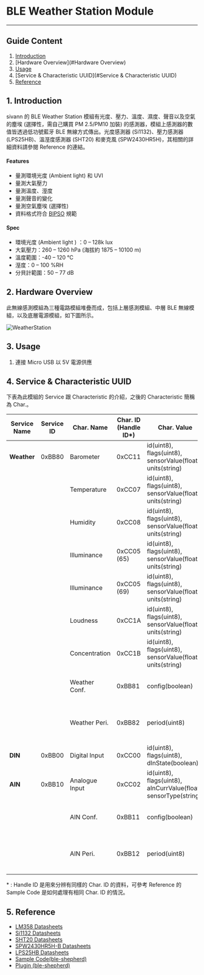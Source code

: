 # BLE Weather Station Module 
---  

## Guide Content  

1. [Introduction](#Introduction)  
2. [Hardware Overview](#Hardware Overview)  
3. [Usage](#Usage)  
4. [Service & Characteristic UUID](#Service & Characteristic UUID)  
5. [Reference](#Reference)  


<a name="Introduction"></a>
## 1. Introduction  

sivann 的 BLE Weather Station 模組有光度、壓力、溫度、濕度、聲音以及空氣的塵埃 (選擇性，需自己購買 PM 2.5/PM10 加裝) 的感測器，模組上感測器的數值皆透過低功號藍牙 BLE 無線方式傳出。光度感測器 (Si1132)、壓力感測器 (LPS25HB)、溫溼度感測器 (SHT20) 和麥克風 (SPW2430HR5H)，其相關的詳細資料請參閱 Reference 的連結。  

#### Features  
 * 量測環境光度 (Ambient light) 和 UVI  
 * 量測大氣壓力  
 * 量測溫度、溼度  
 * 量測聲音的變化  
 * 量測空氣塵埃 (選擇性)  
 * 資料格式符合 [BIPSO](https://github.com/bluetoother/bipso/wiki/BIPSO-Specification "BIPSO") 規範  

#### Spec  
 * 環境光度 (Ambient light ) ：0 – 128k lux  
 * 大氣壓力：260 – 1260 hPa (海拔約 1875 – 10100 m)  
 * 溫度範圍：-40 – 120 °C  
 * 溼度：0 – 100 %RH  
 * 分貝計範圍：50 – 77 dB  


<a name="Hardware Overview"></a>
## 2. Hardware Overview  

此無線感測模組為三種電路模組堆疊而成，包括上層感測模組、中層 BLE 無線模組，以及底層電源模組，如下圖所示。  

![WeatherStation](http://i.imgur.com/YvZv45R.png "WeatherStation")  


<a name="Usage"></a>
## 3. Usage  

1. 連接 Micro USB 以 5V 電源供應  


<a name="Service & Characteristic UUID"></a>
## 4. Service & Characteristic UUID

下表為此模組的 Service 跟 Characteristic 的介紹，之後的 Characteristic 簡稱為 Char.。  

|  Service Name  |  Service ID  |   Char. Name     |  Char. ID (Handle ID\*)  |  Char. Value                                                       |  Access Type  |  Unit        |  Description                                         |  
|----------------|--------------|------------------|--------------------------|--------------------------------------------------------------------|---------------|--------------|------------------------------------------------------|  
|  **Weather**   |   0xBB80     |  Barometer       |  0xCC11                  |  id(uint8), flags(uint8), sensorValue(float), units(string)        |  R            |  hPa         |                                                      |  
|                |              |  Temperature     |  0xCC07                  |  id(uint8), flags(uint8), sensorValue(float), units(string)        |  R            |  °C          |                                                      |  
|                |              |  Humidity        |  0xCC08                  |  id(uint8), flags(uint8), sensorValue(float), units(string)        |  R            |  %RH         |                                                      |  
|                |              |  Illuminance     |  0xCC05 (65)             |  id(uint8), flags(uint8), sensorValue(float), units(string)        |  R            |  UV Index    |  UVI Data.                                           |  
|                |              |  Illuminance     |  0xCC05 (69)             |  id(uint8), flags(uint8), sensorValue(float), units(string)        |  R            |  lux         |  Lux Data.                                           |  
|                |              |  Loudness        |  0xCC1A                  |  id(uint8), flags(uint8), sensorValue(float), units(string)        |  R            |  dB-SBL      |                                                      |  
|                |              |  Concentration   |  0xCC1B                  |  id(uint8), flags(uint8), sensorValue(float), units(string)        |  R            |  pcs/0.01cf  |                                                      |  
|                |              |  Weather Conf.   |  0xBB81                  |  config(boolean)                                                   |  R/W          |              |  Measurment Switch. 0 (OFF), 1 (ON)                  |  
|                |              |  Weather Peri.   |  0xBB82                  |  period(uint8)                                                     |  R/W          |              |  Period = [Data * 10] ms, Data Range : 100~255       |  
|  **DIN**       |   0xBB00     |  Digital Input   |  0xCC00                  |  id(uint8), flags(uint8), dInState(boolean)                        |  R            |              |  0 (Low), 1 (High)                                   |  
|  **AIN**       |   0xBB10     |  Analogue Input  |  0xCC02                  |  id(uint8), flags(uint8), aInCurrValue(float), sensorType(string)  |  R            |  mV          |                                                      |  
|                |              |  AIN Conf.       |  0xBB11                  |  config(boolean)                                                   |  R/W          |              |  Measurment Switch. 0 (OFF), 1 (ON)                  |  
|                |              |  AIN Peri.       |  0xBB12                  |  period(uint8)                                                     |  R/W          |              |  Period = [Data * 10] ms, Data Range : 10~255        |  

\* : Handle ID 是用來分辨有同樣的 Char. ID 的資料，可參考 Reference 的 Sample Code 是如何處理有相同 Char. ID 的情況。  


<a name="Reference"></a>
## 5. Reference   

 * [LM358 Datasheets](http://www.ti.com/lit/ds/symlink/lm358.pdf "LM358")  
 * [Si1132 Datasheets](https://www.silabs.com/Support%20Documents/TechnicalDocs/Si1132.pdf "Si1132")  
 * [SHT20 Datasheets](https://www.sensirion.com/fileadmin/user_upload/customers/sensirion/Dokumente/Humidity_Sensors/Sensirion_Humidity_Sensors_SHT20_Datasheet_V4.pdf "SHT20")  
 * [SPW2430HR5H-B Datasheets](http://www.mouser.com/ds/2/218/-531228.pdf "SPW2430HR5H-B")  
 * [LPS25HB Datasheets](http://www.st.com/content/ccc/resource/technical/document/datasheet/9a/4c/aa/72/1f/45/4e/24/DM00141379.pdf/files/DM00141379.pdf/jcr:content/translations/en.DM00141379.pdf "LPS25HB")  
 * [Sample Code(ble-shepherd)](https://github.com/sivann-tw/hiver-iot-kit-ble/blob/master/example/weatherStation.js "Weather Station Sample Code")
 * [Plugin (ble-shepherd)](https://github.com/bluetoother/bshep-plugin-sivann-weatherstation/blob/master/index.js "Weather Station Plugin")  
